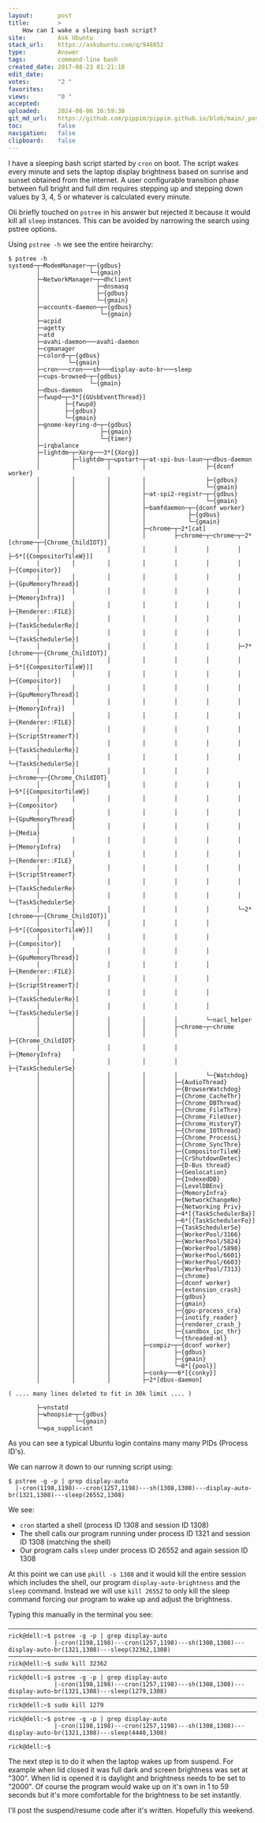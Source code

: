 ```yaml
---
layout:       post
title:        >
    How can I wake a sleeping bash script?
site:         Ask Ubuntu
stack_url:    https://askubuntu.com/q/948852
type:         Answer
tags:         command-line bash
created_date: 2017-08-23 01:21:18
edit_date:    
votes:        "2 "
favorites:    
views:        "0 "
accepted:     
uploaded:     2024-08-06 16:59:38
git_md_url:   https://github.com/pippim/pippim.github.io/blob/main/_posts/2017/2017-08-23-How-can-I-wake-a-sleeping-bash-script_.md
toc:          false
navigation:   false
clipboard:    false
---
```


I have a sleeping bash script started by `cron` on boot. The script wakes every minute and sets the laptop display brightness based on sunrise and sunset obtained from the internet. A user configurable transition phase between full bright and full dim requires stepping up and stepping down values by 3, 4, 5 or whatever is calculated every minute.

Oli briefly touched on `pstree` in his answer but rejected it because it would kill all `sleep` instances. This can be avoided by narrowing the search using pstree options.

Using `pstree -h` we see the entire heirarchy:

``` 
$ pstree -h
systemd─┬─ModemManager─┬─{gdbus}
        │              └─{gmain}
        ├─NetworkManager─┬─dhclient
        │                ├─dnsmasq
        │                ├─{gdbus}
        │                └─{gmain}
        ├─accounts-daemon─┬─{gdbus}
        │                 └─{gmain}
        ├─acpid
        ├─agetty
        ├─atd
        ├─avahi-daemon───avahi-daemon
        ├─cgmanager
        ├─colord─┬─{gdbus}
        │        └─{gmain}
        ├─cron───cron───sh───display-auto-br───sleep
        ├─cups-browsed─┬─{gdbus}
        │              └─{gmain}
        ├─dbus-daemon
        ├─fwupd─┬─3*[{GUsbEventThread}]
        │       ├─{fwupd}
        │       ├─{gdbus}
        │       └─{gmain}
        ├─gnome-keyring-d─┬─{gdbus}
        │                 ├─{gmain}
        │                 └─{timer}
        ├─irqbalance
        ├─lightdm─┬─Xorg───3*[{Xorg}]
        │         ├─lightdm─┬─upstart─┬─at-spi-bus-laun─┬─dbus-daemon
        │         │         │         │                 ├─{dconf worker}
        │         │         │         │                 ├─{gdbus}
        │         │         │         │                 └─{gmain}
        │         │         │         ├─at-spi2-registr─┬─{gdbus}
        │         │         │         │                 └─{gmain}
        │         │         │         ├─bamfdaemon─┬─{dconf worker}
        │         │         │         │            ├─{gdbus}
        │         │         │         │            └─{gmain}
        │         │         │         ├─chrome─┬─2*[cat]
        │         │         │         │        ├─chrome─┬─chrome─┬─2*[chrome─┬─{Chrome_ChildIOT}]
        │         │         │         │        │        │        │           ├─5*[{CompositorTileW}]]
        │         │         │         │        │        │        │           ├─{Compositor}]
        │         │         │         │        │        │        │           ├─{GpuMemoryThread}]
        │         │         │         │        │        │        │           ├─{MemoryInfra}]
        │         │         │         │        │        │        │           ├─{Renderer::FILE}]
        │         │         │         │        │        │        │           ├─{TaskSchedulerRe}]
        │         │         │         │        │        │        │           └─{TaskSchedulerSe}]
        │         │         │         │        │        │        ├─7*[chrome─┬─{Chrome_ChildIOT}]
        │         │         │         │        │        │        │           ├─5*[{CompositorTileW}]]
        │         │         │         │        │        │        │           ├─{Compositor}]
        │         │         │         │        │        │        │           ├─{GpuMemoryThread}]
        │         │         │         │        │        │        │           ├─{MemoryInfra}]
        │         │         │         │        │        │        │           ├─{Renderer::FILE}]
        │         │         │         │        │        │        │           ├─{ScriptStreamerT}]
        │         │         │         │        │        │        │           ├─{TaskSchedulerRe}]
        │         │         │         │        │        │        │           └─{TaskSchedulerSe}]
        │         │         │         │        │        │        ├─chrome─┬─{Chrome_ChildIOT}
        │         │         │         │        │        │        │        ├─5*[{CompositorTileW}]
        │         │         │         │        │        │        │        ├─{Compositor}
        │         │         │         │        │        │        │        ├─{GpuMemoryThread}
        │         │         │         │        │        │        │        ├─{Media}
        │         │         │         │        │        │        │        ├─{MemoryInfra}
        │         │         │         │        │        │        │        ├─{Renderer::FILE}
        │         │         │         │        │        │        │        ├─{ScriptStreamerT}
        │         │         │         │        │        │        │        ├─{TaskSchedulerRe}
        │         │         │         │        │        │        │        └─{TaskSchedulerSe}
        │         │         │         │        │        │        └─2*[chrome─┬─{Chrome_ChildIOT}]
        │         │         │         │        │        │                    ├─5*[{CompositorTileW}]]
        │         │         │         │        │        │                    ├─{Compositor}]
        │         │         │         │        │        │                    ├─{GpuMemoryThread}]
        │         │         │         │        │        │                    ├─{Renderer::FILE}]
        │         │         │         │        │        │                    ├─{ScriptStreamerT}]
        │         │         │         │        │        │                    ├─{TaskSchedulerRe}]
        │         │         │         │        │        │                    └─{TaskSchedulerSe}]
        │         │         │         │        │        └─nacl_helper
        │         │         │         │        ├─chrome─┬─chrome
        │         │         │         │        │        ├─{Chrome_ChildIOT}
        │         │         │         │        │        ├─{MemoryInfra}
        │         │         │         │        │        ├─{TaskSchedulerSe}
        │         │         │         │        │        └─{Watchdog}
        │         │         │         │        ├─{AudioThread}
        │         │         │         │        ├─{BrowserWatchdog}
        │         │         │         │        ├─{Chrome_CacheThr}
        │         │         │         │        ├─{Chrome_DBThread}
        │         │         │         │        ├─{Chrome_FileThre}
        │         │         │         │        ├─{Chrome_FileUser}
        │         │         │         │        ├─{Chrome_HistoryT}
        │         │         │         │        ├─{Chrome_IOThread}
        │         │         │         │        ├─{Chrome_ProcessL}
        │         │         │         │        ├─{Chrome_SyncThre}
        │         │         │         │        ├─{CompositorTileW}
        │         │         │         │        ├─{CrShutdownDetec}
        │         │         │         │        ├─{D-Bus thread}
        │         │         │         │        ├─{Geolocation}
        │         │         │         │        ├─{IndexedDB}
        │         │         │         │        ├─{LevelDBEnv}
        │         │         │         │        ├─{MemoryInfra}
        │         │         │         │        ├─{NetworkChangeNo}
        │         │         │         │        ├─{Networking Priv}
        │         │         │         │        ├─4*[{TaskSchedulerBa}]
        │         │         │         │        ├─6*[{TaskSchedulerFo}]
        │         │         │         │        ├─{TaskSchedulerSe}
        │         │         │         │        ├─{WorkerPool/3166}
        │         │         │         │        ├─{WorkerPool/5824}
        │         │         │         │        ├─{WorkerPool/5898}
        │         │         │         │        ├─{WorkerPool/6601}
        │         │         │         │        ├─{WorkerPool/6603}
        │         │         │         │        ├─{WorkerPool/7313}
        │         │         │         │        ├─{chrome}
        │         │         │         │        ├─{dconf worker}
        │         │         │         │        ├─{extension_crash}
        │         │         │         │        ├─{gdbus}
        │         │         │         │        ├─{gmain}
        │         │         │         │        ├─{gpu-process_cra}
        │         │         │         │        ├─{inotify_reader}
        │         │         │         │        ├─{renderer_crash_}
        │         │         │         │        ├─{sandbox_ipc_thr}
        │         │         │         │        └─{threaded-ml}
        │         │         │         ├─compiz─┬─{dconf worker}
        │         │         │         │        ├─{gdbus}
        │         │         │         │        ├─{gmain}
        │         │         │         │        └─8*[{pool}]
        │         │         │         ├─conky───6*[{conky}]
        │         │         │         ├─2*[dbus-daemon]

( .... many lines deleted to fit in 30k limit .... )

        ├─vnstatd
        ├─whoopsie─┬─{gdbus}
        │          └─{gmain}
        └─wpa_supplicant
```

As you can see a typical Ubuntu login contains many many PIDs (Process ID's).

We can narrow it down to our running script using:

``` 
$ pstree -g -p | grep display-auto
  |-cron(1198,1198)---cron(1257,1198)---sh(1308,1308)---display-auto-br(1321,1308)---sleep(26552,1308)
```

We see:

- `cron` started a shell (process ID 1308 and session ID 1308)
- The shell calls our program running under process ID 1321 and session ID 1308 (matching the shell)
- Our program calls `sleep` under process ID 26552 and again session ID 1308

At this point we can use `pkill -s 1308` and it would kill the entire session which includes the shell, our program `display-auto-brightness` and the `sleep` command. Instead we will use `kill 26552` to only kill the sleep command forcing our program to wake up and adjust the brightness.

Typing this manually in the terminal you see:

``` 
───────────────────────────────────────────────────────────────────────────────
rick@dell:~$ pstree -g -p | grep display-auto
             |-cron(1198,1198)---cron(1257,1198)---sh(1308,1308)---display-auto-br(1321,1308)---sleep(32362,1308)
───────────────────────────────────────────────────────────────────────────────
rick@dell:~$ sudo kill 32362
───────────────────────────────────────────────────────────────────────────────
rick@dell:~$ pstree -g -p | grep display-auto
             |-cron(1198,1198)---cron(1257,1198)---sh(1308,1308)---display-auto-br(1321,1308)---sleep(1279,1308)
───────────────────────────────────────────────────────────────────────────────
rick@dell:~$ sudo kill 1279
───────────────────────────────────────────────────────────────────────────────
rick@dell:~$ pstree -g -p | grep display-auto
             |-cron(1198,1198)---cron(1257,1198)---sh(1308,1308)---display-auto-br(1321,1308)---sleep(4440,1308)
───────────────────────────────────────────────────────────────────────────────
rick@dell:~$ 
```

The next step is to do it when the laptop wakes up from suspend. For example when lid closed it was full dark and screen brightness was set at "300". When lid is opened it is daylight and brightness needs to be set to "2000". Of course the program would wake up on it's own in 1 to 59 seconds but it's more comfortable for the brightness to be set instantly.

I'll post the suspend/resume code after it's written. Hopefully this weekend.


